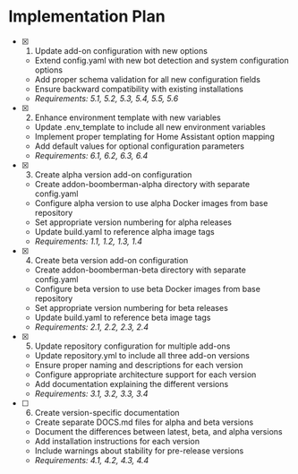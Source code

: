 # Implementation Plan

- [x] 1. Update add-on configuration with new options
  - Extend config.yaml with new bot detection and system configuration options
  - Add proper schema validation for all new configuration fields
  - Ensure backward compatibility with existing installations
  - _Requirements: 5.1, 5.2, 5.3, 5.4, 5.5, 5.6_

- [x] 2. Enhance environment template with new variables
  - Update .env_template to include all new environment variables
  - Implement proper templating for Home Assistant option mapping
  - Add default values for optional configuration parameters
  - _Requirements: 6.1, 6.2, 6.3, 6.4_

- [x] 3. Create alpha version add-on configuration
  - Create addon-boomberman-alpha directory with separate config.yaml
  - Configure alpha version to use alpha Docker images from base repository
  - Set appropriate version numbering for alpha releases
  - Update build.yaml to reference alpha image tags
  - _Requirements: 1.1, 1.2, 1.3, 1.4_

- [x] 4. Create beta version add-on configuration
  - Create addon-boomberman-beta directory with separate config.yaml
  - Configure beta version to use beta Docker images from base repository
  - Set appropriate version numbering for beta releases
  - Update build.yaml to reference beta image tags
  - _Requirements: 2.1, 2.2, 2.3, 2.4_

- [x] 5. Update repository configuration for multiple add-ons
  - Update repository.yml to include all three add-on versions
  - Ensure proper naming and descriptions for each version
  - Configure appropriate architecture support for each version
  - Add documentation explaining the different versions
  - _Requirements: 3.1, 3.2, 3.3, 3.4_

- [ ] 6. Create version-specific documentation
  - Create separate DOCS.md files for alpha and beta versions
  - Document the differences between latest, beta, and alpha versions
  - Add installation instructions for each version
  - Include warnings about stability for pre-release versions
  - _Requirements: 4.1, 4.2, 4.3, 4.4_


